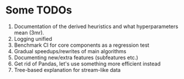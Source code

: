 # Some TODOs

1. Documentation of the derived heuristics and what hyperparameters mean (3mr).
2. Logging unified
3. Benchmark CI for core components as a regression test
4. Gradual speedups/rewrites of main algorithms
5. Documenting new/extra features (subfeatures etc.)
6. Get rid of Pandas, let's use something more efficient instead
7. Tree-based explanation for stream-like data
